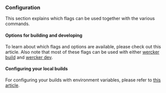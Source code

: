 ### Configuration

This section explains which flags can be used together with the various commands.

#### Options for building and developing

To learn about which flags and options are available, please check out this
article. Also note that most of these flags can be used with either 
[wercker build](/cli/usage/building.html) and [wercker dev](/cli/usage/developing.html).

#### Configuring your local builds

For configuring your builds with environment variables, please refer to
[this article](/cli/configuration/environment-variables.html).
